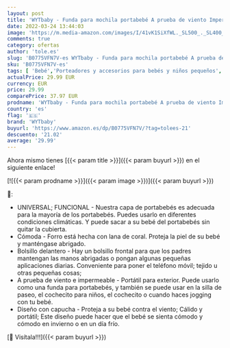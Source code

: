 ```yaml
---
layout: post
title: 'WYTbaby - Funda para mochila portabebé A prueba de viento Impermeable Encapuchado Invierno cubierta del portabebés Marrón'
date: 2022-03-24 13:44:03
image: 'https://m.media-amazon.com/images/I/41vK1SiXfWL._SL500_._SL400_.jpg'
comments: true
category: ofertas
author: 'tole.es'
slug: 'B0775VFN7V-es WYTbaby - Funda para mochila portabebé A prueba de viento...'
sku: 'B0775VFN7V-es'
tags: [ 'Bebé','Porteadores y accesorios para bebés y niños pequeños','portabebé','portabebés','wytbaby', ]
actualPrice: 29.99 EUR
currency: EUR
price: 29.99
comparePrice: 37.97 EUR
prodname: 'WYTbaby - Funda para mochila portabebé A prueba de viento Impermeable Encapuchado Invierno cubierta del portabebés Marrón'
country: 'es'
flag: '🇪🇸'
brand: 'WYTbaby'
buyurl: 'https://www.amazon.es/dp/B0775VFN7V/?tag=tolees-21'
descuento: '21.02'
average: '29.99'
---
```


Ahora mismo tienes [{{< param title >}}]({{< param buyurl >}}) en el siguiente enlace!

[![{{< param prodname >}}]({{< param image >}})]({{< param buyurl >}})

🔎:

- UNIVERSAL; FUNCIONAL - Nuestra capa de portabebés es adecuada para la mayoría de los portabebés. Puedes usarlo en diferentes condiciones climáticas. Y puede sacar a su bebé del portabebés sin quitar la cubierta.
- Cómoda - Forro está hecha con lana de coral. Proteja la piel de su bebé y manténgase abrigado.
- Bolsillo delantero - Hay un bolsillo frontal para que los padres mantengan las manos abrigadas o pongan algunas pequeñas aplicaciones diarias. Conveniente para poner el teléfono móvil; tejido u otras pequeñas cosas;
- A prueba de viento e impermeable - Portátil para exterior. Puede usarlo como una funda para portabebés, y también se puede usar en la silla de paseo, el cochecito para niños, el cochecito o cuando haces jogging con tu bebé.
- Diseño con capucha - Proteja a su bebé contra el viento; Cálido y portátil; Este diseño puede hacer que el bebé se sienta cómodo y cómodo en invierno o en un día frío.

[🛒 Visítala!!!]({{< param buyurl >}})
